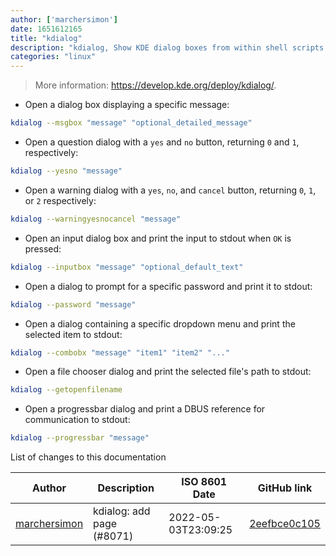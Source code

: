 ```yaml
---
author: ['marchersimon']
date: 1651612165
title: "kdialog"
description: "kdialog, Show KDE dialog boxes from within shell scripts."
categories: "linux"
---
```

> More information: <https://develop.kde.org/deploy/kdialog/>.

- Open a dialog box displaying a specific message:

```bash
kdialog --msgbox "message" "optional_detailed_message"
```

- Open a question dialog with a `yes` and `no` button, returning `0` and `1`, respectively:

```bash
kdialog --yesno "message"
```

- Open a warning dialog with a `yes`, `no`, and `cancel` button, returning `0`, `1`, or `2` respectively:

```bash
kdialog --warningyesnocancel "message"
```

- Open an input dialog box and print the input to stdout when `OK` is pressed:

```bash
kdialog --inputbox "message" "optional_default_text"
```

- Open a dialog to prompt for a specific password and print it to stdout:

```bash
kdialog --password "message"
```

- Open a dialog containing a specific dropdown menu and print the selected item to stdout:

```bash
kdialog --combobx "message" "item1" "item2" "..."
```

- Open a file chooser dialog and print the selected file's path to stdout:

```bash
kdialog --getopenfilename
```

- Open a progressbar dialog and print a DBUS reference for communication to stdout:

```bash
kdialog --progressbar "message"
```
List of changes to this documentation


Author | Description | ISO 8601 Date | GitHub link
------|-----|-----|-----
[marchersimon](mailto:50295997+marchersimon@users.noreply.github.com) | kdialog: add page (#8071) | 2022-05-03T23:09:25 | [2eefbce0c105](https://github.com/tldr-pages/tldr/commit/2eefbce0c105224f0970f1529fa85978d1d1998c)

